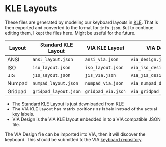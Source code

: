 # KLE Layouts

These files are generated by modeling our keyboard layouts in [KLE](http://www.keyboard-layout-editor.com).
That is then exported and converted to the format for `info.json`.
But to continue editing them, I kept the files here. Might be useful for the future.

| Layout | Standard KLE Layout   | VIA KLE Layout     | VIA Design                |
| ------ | --------------------- | ------------------ | ------------------------- |
| ANSI   | `ansi_layout.json`    | `ansi_via.json`    | `via_design.json`         |
| ISO    | `iso_layout.json`     | `iso_layout.json`  | `via_iso_design.json`     |
| JIS    | `jis_layout.json`     | `jis_via.json`     | `via_jis_design.json`     |
| Numpad | `numpad_layout.json`  | `numpad_via.json`  | `via_numpad_design.json`  |
| Gridpad| `gridpad_layout.json` | `gridpad_via.json` | `via_gridpad_design.json` |

- The Standard KLE Layout is just downloaded from KLE.
- The VIA KLE Layout has matrix positions as labels instead of the actual key labels.
- VIA Design is the VIA KLE layout embedded in to a VIA compatible JSON file.

The VIA Design file can be imported into VIA, then it will discover the
keyboard. This should be submitted to the VIA [keyboard repository](https://github.com/the-via/keyboards).
